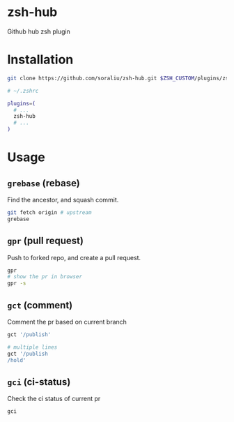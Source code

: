 # zsh-hub

Github hub zsh plugin

# Installation

```bash
git clone https://github.com/soraliu/zsh-hub.git $ZSH_CUSTOM/plugins/zsh-hub
```

```bash
# ~/.zshrc

plugins=(
  # ...
  zsh-hub
  # ...
)
```

# Usage

## `grebase` (rebase)

Find the ancestor, and squash commit.

```bash
git fetch origin # upstream
grebase
```

## `gpr` (pull request)

Push to forked repo, and create a pull request.

```bash
gpr
# show the pr in browser
gpr -s
```

## `gct` (comment)

Comment the pr based on current branch

```bash
gct '/publish'

# multiple lines
gct '/publish
/hold'
```

## `gci` (ci-status)

Check the ci status of current pr

```bash
gci
```
